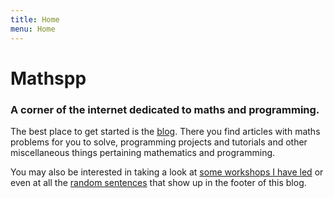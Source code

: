 ```yaml
---
title: Home
menu: Home
---
```


# Mathspp

### A corner of the internet dedicated to maths and programming.

The best place to get started is the [blog](./blog). There you find articles with maths problems for you to solve, programming projects and tutorials and other miscellaneous things pertaining mathematics and programming.

You may also be interested in taking a look at [some workshops I have led](./workshops) or even at all the [random sentences](./random-sentences) that show up in the footer of this blog.
